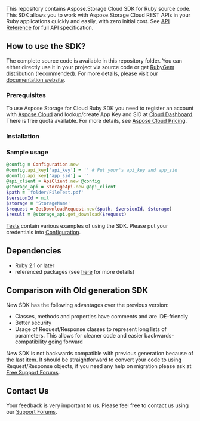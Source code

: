 This repository contains Aspose.Storage Cloud SDK for Ruby source code. This SDK allows you to work with Aspose.Storage Cloud REST APIs in your Ruby applications quickly and easily, with zero initial cost.
See [API Reference](https://apireference.aspose.cloud/storage/) for full API specification.

## How to use the SDK?
The complete source code is available in this repository folder. You can either directly use it in your project via source code or get [RubyGem distribution](https://rubygems.org/gems/aspose_storage_cloud) (recommended). For more details, please visit our [documentation website](https://docs.aspose.cloud/display/storagecloud/Available+SDKs).

### Prerequisites

To use Aspose Storage for Cloud Ruby SDK you need to register an account with [Aspose Cloud](https://www.aspose.cloud/) and lookup/create App Key and SID at [Cloud Dashboard](https://dashboard.aspose.cloud/#/apps). There is free quota available. For more details, see [Aspose Cloud Pricing](https://purchase.aspose.cloud/pricing).

### Installation


### Sample usage
```ruby
@config = Configuration.new
@config.api_key['api_key'] = '' # Put your's api_key and app_sid
@config.api_key['app_sid'] = ''
@api_client = ApiClient.new @config
@storage_api = StorageApi.new @api_client
$path = 'folder/FileTest.pdf'
$versionId = nil
$storage = 'StorageName'
$request = GetDownloadRequest.new($path, $versionId, $storage)
$result = @storage_api.get_download($request)
```
      
[Tests](tests/) contain various examples of using the SDK.
Please put your credentials into [Configuration](lib/Aspose/Storage/configuration.rb).

## Dependencies
- Ruby 2.1 or later
- referenced packages (see [here](Gemfile) for more details)

## Comparison with Old generation SDK
New SDK has the following advantages over the previous version:
+ Classes, methods and properties have comments and are IDE-friendly
+ Better security
+ Usage of Request/Response classes to represent long lists of parameters. This allows for cleaner code and easier backwards-compatibility going forward

New SDK is not backwards compatible with previous generation because of the last item. It should be straightforward to convert your code to using Request/Response objects, if you need any help on migration please ask at [Free Support Forums](https://forum.aspose.cloud/).

## Contact Us
Your feedback is very important to us. Please feel free to contact us using our [Support Forums](https://forum.aspose.cloud/c/storage).
